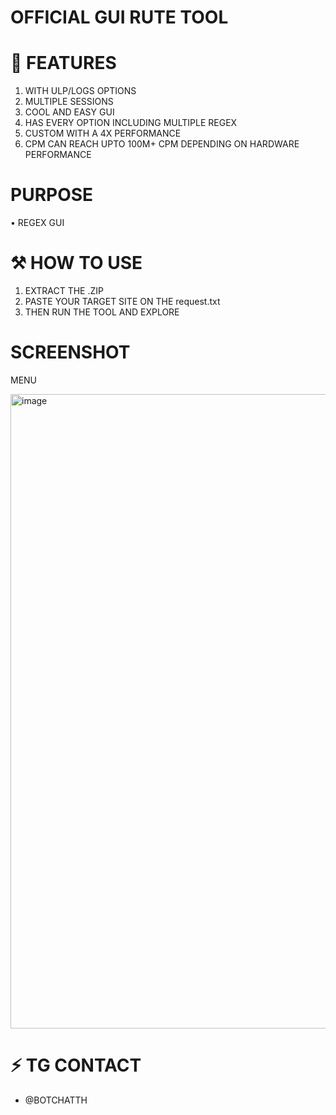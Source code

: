 # OFFICIAL GUI RUTE TOOL

# 🚀 FEATURES 
1. WITH ULP/LOGS OPTIONS
2. MULTIPLE SESSIONS
3. COOL AND EASY GUI
4. HAS EVERY OPTION INCLUDING MULTIPLE REGEX
5. CUSTOM WITH A 4X PERFORMANCE
6. CPM CAN REACH UPTO 100M+ CPM DEPENDING ON HARDWARE PERFORMANCE

# PURPOSE
• REGEX GUI

# ⚒️ HOW TO USE
1. EXTRACT THE .ZIP
2. PASTE YOUR TARGET SITE ON THE request.txt
3. THEN RUN THE TOOL AND EXPLORE


# SCREENSHOT

MENU

<img width="1919" height="1015" alt="image" src="https://github.com/user-attachments/assets/1381ca6d-08a4-48ff-85f9-31e3cce1fd75" />


# ⚡ TG CONTACT
- @BOTCHATTH 

